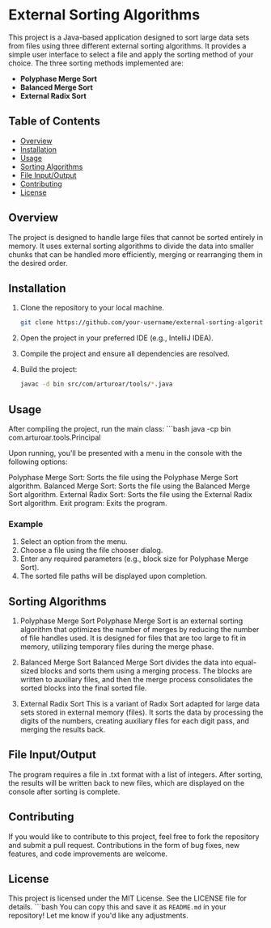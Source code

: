 # External Sorting Algorithms

This project is a Java-based application designed to sort large data sets from files using three different external sorting algorithms. It provides a simple user interface to select a file and apply the sorting method of your choice. The three sorting methods implemented are:

- **Polyphase Merge Sort**
- **Balanced Merge Sort**
- **External Radix Sort**

## Table of Contents
- [Overview](#overview)
- [Installation](#installation)
- [Usage](#usage)
- [Sorting Algorithms](#sorting-algorithms)
- [File Input/Output](#file-inputoutput)
- [Contributing](#contributing)
- [License](#license)

## Overview

The project is designed to handle large files that cannot be sorted entirely in memory. It uses external sorting algorithms to divide the data into smaller chunks that can be handled more efficiently, merging or rearranging them in the desired order.

## Installation

1. Clone the repository to your local machine.
   ```bash
   git clone https://github.com/your-username/external-sorting-algorithms.git

2. Open the project in your preferred IDE (e.g., IntelliJ IDEA).

3. Compile the project and ensure all dependencies are resolved.

4. Build the project:
    ```bash
    javac -d bin src/com/arturoar/tools/*.java

## Usage

After compiling the project, run the main class:
    ```bash
 java -cp bin com.arturoar.tools.Principal

Upon running, you'll be presented with a menu in the console with the following options:

Polyphase Merge Sort: Sorts the file using the Polyphase Merge Sort algorithm.
Balanced Merge Sort: Sorts the file using the Balanced Merge Sort algorithm.
External Radix Sort: Sorts the file using the External Radix Sort algorithm.
Exit program: Exits the program.

### Example
1. Select an option from the menu.
2. Choose a file using the file chooser dialog.
3. Enter any required parameters (e.g., block size for Polyphase Merge Sort).
4. The sorted file paths will be displayed upon completion.

## Sorting Algorithms
1. Polyphase Merge Sort
Polyphase Merge Sort is an external sorting algorithm that optimizes the number of merges by reducing the number of file handles used. It is designed for files that are too large to fit in memory, utilizing temporary files during the merge phase.

2. Balanced Merge Sort
Balanced Merge Sort divides the data into equal-sized blocks and sorts them using a merging process. The blocks are written to auxiliary files, and then the merge process consolidates the sorted blocks into the final sorted file.

3. External Radix Sort
This is a variant of Radix Sort adapted for large data sets stored in external memory (files). It sorts the data by processing the digits of the numbers, creating auxiliary files for each digit pass, and merging the results back.

## File Input/Output
The program requires a file in .txt format with a list of integers. After sorting, the results will be written back to new files, which are displayed on the console after sorting is complete.

## Contributing
If you would like to contribute to this project, feel free to fork the repository and submit a pull request. Contributions in the form of bug fixes, new features, and code improvements are welcome.

## License
This project is licensed under the MIT License. See the LICENSE file for details.
    ```bash
    You can copy this and save it as `README.md` in your repository! Let me know if you'd like any adjustments.

